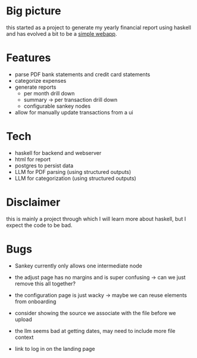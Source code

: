 # Big picture

this started as a project to generate my yearly financial report using haskell
and has evolved a bit to be a [simple webapp](https://myfinancereport.com/).

# Features

- parse PDF bank statements and credit card statements
- categorize expenses
- generate reports
  - per month drill down
  - summary -> per transaction drill down
  - configurable sankey nodes
- allow for manually update transactions from a ui

# Tech

- haskell for backend and webserver
- html for report
- postgres to persist data
- LLM for PDF parsing (using structured outputs)
- LLM for categorization (using structured outputs)

# Disclaimer

this is mainly a project through which I will learn more about haskell, but I expect the code to be bad.

# Bugs

- Sankey currently only allows one intermediate node

- the adjust page has no margins and is super confusing
  -> can we just remove this all together?

- the configuration page is just wacky
  -> maybe we can reuse elements from onboarding

- consider showing the source we associate with the file before we upload
- the llm seems bad at getting dates, may need to include more file context
- link to log in on the landing page

